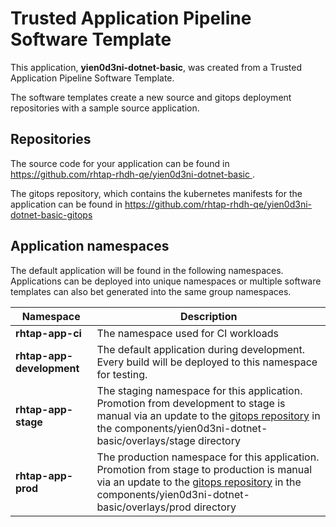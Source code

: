 # Trusted Application Pipeline Software Template

This application, **yien0d3ni-dotnet-basic**, was created from a Trusted Application Pipeline Software Template.

The software templates create a new source and gitops deployment repositories with a sample source application. 

## Repositories

The source code for your application can be found in [https://github.com/rhtap-rhdh-qe/yien0d3ni-dotnet-basic ](https://github.com/rhtap-rhdh-qe/yien0d3ni-dotnet-basic ).
 
The gitops repository, which contains the kubernetes manifests for the application can be found in 
[https://github.com/rhtap-rhdh-qe/yien0d3ni-dotnet-basic-gitops ](https://github.com/rhtap-rhdh-qe/yien0d3ni-dotnet-basic-gitops ) 

## Application namespaces 

The default application will be found in the following namespaces. Applications can be deployed into unique namespaces or multiple software templates can also bet generated into the same group namespaces.  

|  Namespace   |  Description   |  
| -------- | -------- |
| **rhtap-app-ci** | The namespace used for CI workloads |
| **rhtap-app-development** | The default application during development. Every build will be deployed to this namespace for testing. |
| **rhtap-app-stage** | The staging namespace for this application. Promotion from development to stage is manual via an update to the [gitops repository](https://github.com/rhtap-rhdh-qe/yien0d3ni-dotnet-basic-gitops ) in the components/yien0d3ni-dotnet-basic/overlays/stage directory |
| **rhtap-app-prod** | The production namespace for this application. Promotion from stage to production is manual via an update to the [gitops repository](https://github.com/rhtap-rhdh-qe/yien0d3ni-dotnet-basic-gitops ) in the components/yien0d3ni-dotnet-basic/overlays/prod directory |